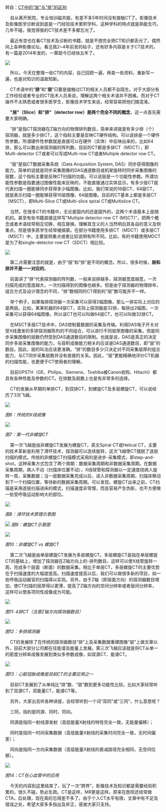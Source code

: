 转自：[CT中的"层"与"排"的区别](https://mp.weixin.qq.com/s?__biz=MzI1NzU4Njg2OQ==&mid=2247486475&idx=1&sn=be6a0fe92a38b49c5db2fb4c03b59d07)

&nbsp;&nbsp;&nbsp;&nbsp;自从离开医院，专业培训磁共振，有差不多5年时间没有接触CT了。影像技术及影像医学诊断说到底是一门经验技术累积学科，这种学科的特点就是熟能生巧，几年不碰，我觉得我的CT技术差不多都忘光了。

&nbsp;&nbsp;&nbsp;&nbsp;最近有空也在看CT技术及诊断的书籍，就是不想完全把CT知识都丢光了。偶然间上各种影像论坛，看见我2~4年前发的帖子，还有好多内容是关于CT技术的，有一篇是2014年发的，一算距今已经快五年了。

![](vx_images/365794118249177.jpeg)

&nbsp;&nbsp;&nbsp;&nbsp;所以，今天在整理一些CT的内容，自己回顾一遍，再查一些资料，重新写一遍，也是对知识的温故知新。

&nbsp;&nbsp;&nbsp;&nbsp;CT术语中的“**排**”和“**层**”只要是接触过CT的相关人员都不会陌生。对于大部分有工作经验或者专业的CT技术人员来说，理解这两个相关术语并不困难。而对于CT操作不太熟悉或者很多医学生，影像技术学生来说，经常容易把他们搞混淆。

&nbsp;&nbsp;&nbsp;&nbsp;**"层"（Slice）和"排"（detector row）是两个完全不同的概念**，这一点首先需要大家明确。

&nbsp;&nbsp;&nbsp;&nbsp;“排”是指CT探测器在Z轴方向的物理排列数目，简单来讲就是有多少排（个）探测器，就是多少排CT，这个指标主要是反映CT硬件结构。可以说排是一个硬件性参数。所谓硬件性参数就是直接可以在硬件（实体）中反映出来的，比如64排，那么可以数出来探测器的阵列数。目前的CT都是多排CT（MDCT），即Multi-detector CT或者可以写成Multi-row CT或者Multiple detector row CT。

&nbsp;&nbsp;&nbsp;&nbsp;“层”是指CT数据采集系统（Data Acquisition System, DAS）同步获得图像的能力，简单的说就是同步采集图像的DAS通道数目或机架旋转时同步采集图像的层数，这个指标主要是反映CT扫描的功能。可以说层是一个功能性参数。所谓功能性参数是指要通过图像性能来反映的，不能直接通过实体显示。有多少层CT就代表扫描一圈能够同步获得多少幅图像。比如，我们常说的16层CT、64层CT，就是表示扫描一圈能够获得16层图像、64层图像。目前的CT基本上都是多层CT（MSCT），即Multi-Slice CT或Multi-slice spiral CT或Multislice CT。

&nbsp;&nbsp;&nbsp;&nbsp;当然，在很多CT的书籍中，无论是国内的还是国外的，这两个术语基本上是随机的。甚至有些书籍直接这样写“Multiple detector row CT (MSCT)"，把两个概念或者术语经常相互切换，相互替换。理解其含义的人当然明白其各自的意义及侧重点，但是很多医学生经常被搞蒙。在部分书籍使用多排CT（MDCT）或多层CT（MSCT）中，主要是侧重点或者比较说明有所不同。比如，有的书籍使用MDCT是为了和single-detector row CT（SDCT）相比较。

![](vx_images/363704118257029.jpeg)

&nbsp;&nbsp;&nbsp;&nbsp;第二点需要注意的就是，由于“层”和“排”是不同的概念。所以，很多时候，**层和排并不是一一对应的**。

&nbsp;&nbsp;&nbsp;&nbsp;前面讲了“排”代表探测器的阵列数，一般来说排越多，探测器宽度越宽，一次扫描完成的宽度越大，一次扫描得到的图像也越多。但是由于探测器的物理排布，组合方式及设计理念的不同，“排”数相同的CT得到的“层”数可能并不一样。

&nbsp;&nbsp;&nbsp;&nbsp;举个例子，如果每排探测器一次采集可以获得2幅图像，那么一排实际上对应的是两层。比如，某某机器的64层CT，实际上探测器是32排，每排出2幅图，一次采集可以获得64幅图像，所以该CT也可以叫做64层CT，也可以叫做32排CT。

&nbsp;&nbsp;&nbsp;&nbsp;在MSCT多层CT技术中，DAS控制着数据的采集及传输。利用DAS电子开关对受X线激发的多排探测器陈列的不同组合，可以进行不同层厚图像的采集。但是同步采集图像的层数仍然受到DAS通道数目的限制。也就是说，DAS是真正的决定同步多层采集图像的能力，与容积成像能力相关的应该是DAS通道数目，即“层”的数目。因此，层的叫法应该更准确。“排”的数目多少只决定对不同采集层厚的组合能力，与CT同步采集层数并没有直接的关系。因此，“层”更能精确地评价CT机器的扫描性能，也更便于CT使用者的理解。

&nbsp;&nbsp;&nbsp;&nbsp;目前GPSTH（GE、Philips、Siemens、Toshiba被Canon收购、Hitachi）都具有各种性能及参数的CT。在排数及层数上也是有非常多的选择。

&nbsp;&nbsp;&nbsp;&nbsp;CT的发展从早期的单排CT，到双排CT，到螺旋CT及多层螺旋CT，可以说经历了3次飞越。

![](vx_images/361624118258850.jpeg)

*图6：传统的X线成像*

![](vx_images/359524118235126.jpeg)

*图7：第一代非螺旋CT*

&nbsp;&nbsp;&nbsp;&nbsp;第一次飞越是由非螺旋CT发展为螺旋CT，英文Spiral CT或Helical CT，主要的技术革新是利用了滑环技术，探测器可以连续旋转，这次飞越使CT摆脱了逐层扫描的模式。传统的非螺旋CT扫描模式采用的是进步-采集模式，即step-and-shot。这种采集方式包含了两个周期：数据采集周期和非数据采集周期。在数据采集周期，病人不动（扫描床位置不动），X线球管和探测器以一定速度绕病人旋转一周，采集数据；当一层数据采集完成以后，进入非数据采集周期，扫描床移动到下一个扫描位置，等待新的数据采集周期。可以发现，螺旋CT出来之前，CT扫描是采用逐层扫描进床的模式，扫描速度非常慢，而且容易产生伪影，也不方便做一些受呼吸运动影响大的部位。

![](vx_images/357444118252491.jpeg)

*图8：滑环技术原理示意图*

![](vx_images/355344118261778.webp)
*图9：螺旋CT示意图*

![](vx_images/350154118244082.webp)

*图10：非螺旋CT vs 螺旋CT*

&nbsp;&nbsp;&nbsp;&nbsp;第二次飞越是由单层螺旋CT发展为多层螺旋CT。多层螺旋CT是指在单层螺旋CT的基础上，增加了探测器在Z轴方向上的-排列数目，这样可以使X线管旋转一周，完成多个层面（断面）的数据采集。相比于单层CT，多层螺旋CT的主要优势在于扫描速度的大幅度提高。扫描速度提高以后，我们可以做很多新的项目，如一些呼吸运动器官的扫描得以实现。另外，由于Z轴（即层面方向）的探测器数目增加，使CT扫描的层厚得以更薄，提高了Z轴方向的空间分辨率或者层间分辨率，这样可以使各项同性成像成为可能。

![](vx_images/348074118240035.jpeg)

*图11: 4排CT（注意Z轴方向探测器数目）*

![](vx_images/345594118252809.jpeg)

*图12：多排探测器*

&nbsp;&nbsp;&nbsp;&nbsp;CT的发展除了在传统的探测器数目“排”上及采集数据重建图像“层”上做文章以外，目前大部分公司都在往能谱及能量上发展。第三次飞越应该就是将CT从单一的密度分辨率成像发展到类似多参数成像，如双源CT、能谱CT。

![](vx_images/343514118259763.jpeg)

*图13：心脏冠脉成像是目前CT的主要应用之一*

&nbsp;&nbsp;&nbsp;&nbsp;目前CT发展到了从单纯比“排”数、“层”数到更多功能性比较，比如大家经常听到了双源CT，双能量CT，能谱CT等。

&nbsp;&nbsp;&nbsp;&nbsp;另外，大家出去听各种讲座，会经常听到一个词“双同”或“三同”，什么意思呢？

&nbsp;&nbsp;&nbsp;&nbsp;三同，指的是同源、同时、同向。

&nbsp;&nbsp;&nbsp;&nbsp;同源是指同一射线源发射（高低能量X射线的特性完全一致，无能量偏移）；

&nbsp;&nbsp;&nbsp;&nbsp;同时是指同一时间采集数据（高低能量X射线的采集时间完全一致，无时间偏差）；

&nbsp;&nbsp;&nbsp;&nbsp;同向是指同一方向采集数据（高低能量X射线的衰减路径完全相同，无空间位移）。

![](vx_images/341424118234744.webp)

*图14：CT在心血管中的应用*

&nbsp;&nbsp;&nbsp;&nbsp;今天的内容到这里结束了，玩了一次“跨界”，影像技术及知识都是需要经验积累的，很久不碰，势必生疏。CT是这样，MR更是这样。原来在医院还经常做CTA，后处理，现在真的忘得差不多了。由于个人CT水平有限，文章中有不足及错误之处，希望大家多多指出及斧正，感谢大家只支持。